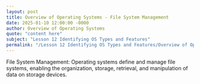 ```yaml
---
layout: post
title: Overview of Operating Systems - File System Management
date: 2025-01-10 12:00:00 -0000
author: Overview of Operating Systems
quote: "content here"
subject: "Lesson 12 Identifying OS Types and Features"
permalink: "/Lesson 12 Identifying OS Types and Features/Overview of Operating Systems/Overview of Operating Systems - File System Management"
---
```


File System Management: Operating systems define and manage file systems, enabling the organization, storage, retrieval, and manipulation of data on storage devices.

